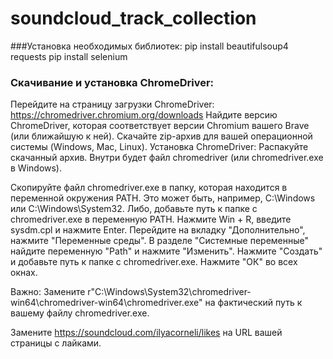 # soundcloud_track_collection
###Установка необходимых библиотек:
pip install beautifulsoup4 requests
pip install selenium

### Скачивание и установка ChromeDriver:
Перейдите на страницу загрузки ChromeDriver: https://chromedriver.chromium.org/downloads
Найдите версию ChromeDriver, которая соответствует версии Chromium вашего Brave (или ближайшую к ней).
Скачайте zip-архив для вашей операционной системы (Windows, Mac, Linux).
Установка ChromeDriver:
Распакуйте скачанный архив.
Внутри будет файл chromedriver (или chromedriver.exe в Windows).

Скопируйте файл chromedriver.exe в папку, которая находится в переменной окружения PATH.
Это может быть, например, C:\Windows или C:\Windows\System32.
Либо, добавьте путь к папке с chromedriver.exe в переменную PATH.
Нажмите Win + R, введите sysdm.cpl и нажмите Enter.
Перейдите на вкладку "Дополнительно", нажмите "Переменные среды".
В разделе "Системные переменные" найдите переменную "Path" и нажмите "Изменить".
Нажмите "Создать" и добавьте путь к папке с chromedriver.exe.
Нажмите "ОК" во всех окнах.

Важно:
Замените r"C:\Windows\System32\chromedriver-win64\chromedriver-win64\chromedriver.exe" на фактический путь к вашему файлу chromedriver.exe.

Замените https://soundcloud.com/ilyacorneli/likes на URL вашей страницы с лайками.
